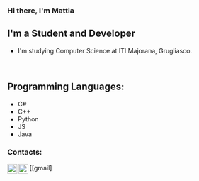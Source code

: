 ### Hi there, I'm Mattia

## I'm a Student and Developer
- I'm studying Computer Science at ITI Majorana, Grugliasco.

<br />

## Programming Languages:
- C#
- C++
- Python
- JS
- Java

### Contacts:
[<img align="left" alt="Mattiz070 | Instagram" width="22px" src="https://cdn.jsdelivr.net/npm/simple-icons@v3/icons/instagram.svg" />][instagram]
[<img align="left" alt="mattia.zanchetta | Gmail" width="22px" src="https://cdn.jsdelivr.net/npm/simple-icons@3.13.0/icons/gmail.svg" />[gmail]

[instagram]: https://www.instagram.com/mattiz070/
